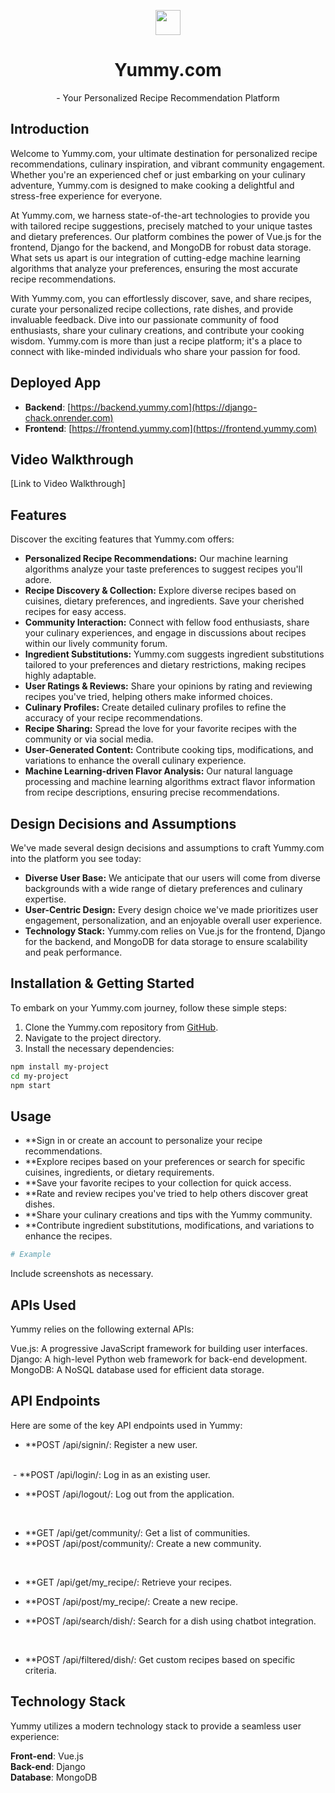 <p align="center">
     <img
          src="https://uploads-ssl.webflow.com/5966ea9a9217ca534caf139f/596d33f36607b12cfdaf8ad2_LogoWhite.png"
          alt=""
          width="40"
          class="failory-logo-image"
        />
  </p>
  
  <h1><center> Yummy.com </center></h1>

  <p><center>  - Your Personalized Recipe Recommendation Platform</center></p>
  
  ## Introduction
  
  Welcome to Yummy.com, your ultimate destination for personalized recipe recommendations, culinary inspiration, and vibrant community engagement. Whether you're an experienced chef or just embarking on your culinary adventure, Yummy.com is designed to make cooking a delightful and stress-free experience for everyone.
  
  At Yummy.com, we harness state-of-the-art technologies to provide you with tailored recipe suggestions, precisely matched to your unique tastes and dietary preferences. Our platform combines the power of Vue.js for the frontend, Django for the backend, and MongoDB for robust data storage. What sets us apart is our integration of cutting-edge machine learning algorithms that analyze your preferences, ensuring the most accurate recipe recommendations.
  
  With Yummy.com, you can effortlessly discover, save, and share recipes, curate your personalized recipe collections, rate dishes, and provide invaluable feedback. Dive into our passionate community of food enthusiasts, share your culinary creations, and contribute your cooking wisdom. Yummy.com is more than just a recipe platform; it's a place to connect with like-minded individuals who share your passion for food.
  
  ## Deployed App
  
  - <b>Backend</b>: [https://backend.yummy.com](https://django-chack.onrender.com)
  - <b>Frontend</b>: [https://frontend.yummy.com](https://frontend.yummy.com)
  
  ## Video Walkthrough
  
  [Link to Video Walkthrough]
  
  ## Features
  
  Discover the exciting features that Yummy.com offers:
  
  - **Personalized Recipe Recommendations:** Our machine learning algorithms analyze your taste preferences to suggest recipes you'll adore.
  - **Recipe Discovery & Collection:** Explore diverse recipes based on cuisines, dietary preferences, and ingredients. Save your cherished recipes for easy access.
  - **Community Interaction:** Connect with fellow food enthusiasts, share your culinary experiences, and engage in discussions about recipes within our lively community forum.
  - **Ingredient Substitutions:** Yummy.com suggests ingredient substitutions tailored to your preferences and dietary restrictions, making recipes highly adaptable.
  - **User Ratings & Reviews:** Share your opinions by rating and reviewing recipes you've tried, helping others make informed choices.
  - **Culinary Profiles:** Create detailed culinary profiles to refine the accuracy of your recipe recommendations.
  - **Recipe Sharing:** Spread the love for your favorite recipes with the community or via social media.
  - **User-Generated Content:** Contribute cooking tips, modifications, and variations to enhance the overall culinary experience.
  - **Machine Learning-driven Flavor Analysis:** Our natural language processing and machine learning algorithms extract flavor information from recipe descriptions, ensuring precise recommendations.
  
  ## Design Decisions and Assumptions
  
  We've made several design decisions and assumptions to craft Yummy.com into the platform you see today:
  
  - **Diverse User Base:** We anticipate that our users will come from diverse backgrounds with a wide range of dietary preferences and culinary expertise.
  - **User-Centric Design:** Every design choice we've made prioritizes user engagement, personalization, and an enjoyable overall user experience.
  - **Technology Stack:** Yummy.com relies on Vue.js for the frontend, Django for the backend, and MongoDB for data storage to ensure scalability and peak performance.
  
  ## Installation & Getting Started
  
  To embark on your Yummy.com journey, follow these simple steps:
  
  1. Clone the Yummy.com repository from [GitHub](https://github.com/IAmtarunKumar/Yummy.com).
  2. Navigate to the project directory.
  3. Install the necessary dependencies:
  
  
  
  ```bash
  npm install my-project
  cd my-project
  npm start
  ```
  
  ## Usage
  - **Sign in or create an account to personalize your recipe recommendations.
  - **Explore recipes based on your preferences or search for specific cuisines, ingredients, or dietary requirements.
  - **Save your favorite recipes to your collection for quick access.
  - **Rate and review recipes you've tried to help others discover great dishes.
  - **Share your culinary creations and tips with the Yummy community.
  - **Contribute ingredient substitutions, modifications, and variations to enhance the recipes.
  
  ```bash
  # Example
  ```
  
  Include screenshots as necessary.
  
  ## APIs Used
  Yummy relies on the following external APIs:
  
  Vue.js: A progressive JavaScript framework for building user interfaces.
  Django: A high-level Python web framework for back-end development.
  MongoDB: A NoSQL database used for efficient data storage.
  
  ## API Endpoints
  
  Here are some of the key API endpoints used in Yummy:

- **POST /api/signin/: Register a new user.
<br>
<img src="./readme img/sign in.png" alt="">
- **POST /api/login/: Log in as an existing user.
<br>
<img src="./readme img/login.png" alt="">

- **POST /api/logout/: Log out from the application.
<br>
<img src="./readme img/logout.png" alt="">

- **GET /api/get/community/: Get a list of communities.
- **POST /api/post/community/: Create a new community.
<br>
<img src="./readme img/comunity.png" alt="">

- **GET /api/get/my_recipe/: Retrieve your recipes.
- **POST /api/post/my_recipe/: Create a new recipe.

- **POST /api/search/dish/: Search for a dish using chatbot integration.
<br>
<img src="./readme img/home.png" alt="">

- **POST /api/filtered/dish/: Get custom recipes based on specific criteria.

## Technology Stack

Yummy utilizes a modern technology stack to provide a seamless user experience:

<b>Front-end</b>: Vue.js <br>
<b>Back-end</b>: Django <br>
<b>Database</b>: MongoDB <br>

  
